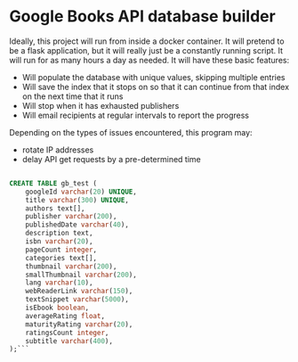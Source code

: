 # Google Books API database builder

Ideally, this project will run from inside a docker container.
It will pretend to be a flask application, but it will really just be a 
constantly running script. It will run for as many hours a day as 
needed. It will have these basic features:

- Will populate the database with unique values, skipping multiple entries
- Will save the index that it stops on so that it can continue from that 
  index on the next time that it runs
- Will stop when it has exhausted publishers
- Will email recipients at regular intervals to report the progress

Depending on the types of issues encountered, this program may:
- rotate IP addresses
- delay API get requests by a pre-determined time

```sql

CREATE TABLE gb_test (
	googleId varchar(20) UNIQUE,
	title varchar(300) UNIQUE,
	authors text[],
	publisher varchar(200),
	publishedDate varchar(40),
	description text,
	isbn varchar(20),
	pageCount integer,
	categories text[],
	thumbnail varchar(200),
	smallThumbnail varchar(200),
	lang varchar(10),
	webReaderLink varchar(150),
	textSnippet varchar(5000),
	isEbook boolean,
	averageRating float,
	maturityRating varchar(20),
	ratingsCount integer,
	subtitle varchar(400), 
);```


